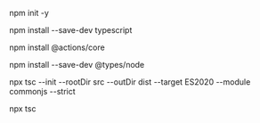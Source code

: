 npm init -y

npm install --save-dev typescript

npm install @actions/core

npm install --save-dev @types/node

npx tsc --init --rootDir src --outDir dist --target ES2020 --module commonjs --strict

npx tsc 